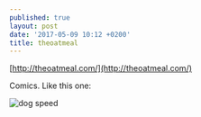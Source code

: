 ```yaml
---
published: true
layout: post
date: '2017-05-09 10:12 +0200'
title: theoatmeal
---
```

[http://theoatmeal.com/](http://theoatmeal.com/)

Comics. Like this one:

![dog speed](http://s3.amazonaws.com/theoatmeal-img/comics/dog_speeds/dog_speeds.png)
